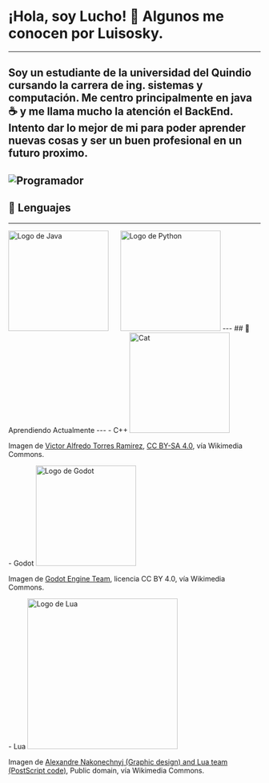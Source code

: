 # ¡Hola, soy Lucho! 👋 Algunos me conocen por Luisosky. 
---
Soy un estudiante de la universidad del Quindio cursando la carrera de ing. sistemas y computación. Me centro principalmente en java ☕️ y me llama mucho la atención el BackEnd. Intento dar lo mejor de mi para poder aprender nuevas cosas y ser un buen profesional en un futuro proximo.
---
![Programador](https://media.giphy.com/media/26AHONQ79FdWZhAI0/giphy.gif)
---
## 🔧 Lenguajes
---
<img src="https://upload.wikimedia.org/wikipedia/en/3/30/Java_programming_language_logo.svg" alt="Logo de Java" width="200" style="margin-right: 20px;">
<img src="https://upload.wikimedia.org/wikipedia/commons/c/c3/Python-logo-notext.svg" alt="Logo de Python" width="200">
---
## 🌱 Aprendiendo Actualmente
---
  - C++
  <img src="https://upload.wikimedia.org/wikipedia/commons/d/de/Cat_c%2B%2B.png" alt="Cat" width="200">
  
  <p>Imagen de <a href="https://upload.wikimedia.org/wikipedia/commons/d/de/Cat_c%2B%2B.png">Victor Alfredo Torres Ramirez</a>, <a href="https://creativecommons.org/licenses/by-sa/4.0">CC BY-SA 4.0</a>, vía Wikimedia Commons.</p>
  - Godot
  <img src="https://upload.wikimedia.org/wikipedia/commons/b/b2/Godot_logo_original_vertical.svg" alt="Logo de Godot" width="200"">
  
  <p>Imagen de <a href="https://commons.wikimedia.org/wiki/File:Godot_logo_original_vertical.svg">Godot Engine Team</a>, licencia CC BY 4.0, vía Wikimedia Commons.</p>
  - Lua
  <img src="https://upload.wikimedia.org/wikipedia/commons/c/cf/Lua-Logo.svg" alt="Logo de Lua" width="300">
  
  <p>Imagen de <a href="https://commons.wikimedia.org/wiki/File:Lua-Logo.svg">Alexandre Nakonechnyj (Graphic design) and Lua team (PostScript code)</a>, Public domain, vía Wikimedia Commons.</p>
  
